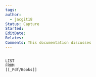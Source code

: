 ```yaml
---
tags: 
author:
  - jacgit18
Status: Capture
Started: 
EditDate: 
Relates: 
Comments: This documentation discusses
---
```


```dataview

LIST 
FROM
[[_Pdf/Books]]

```

